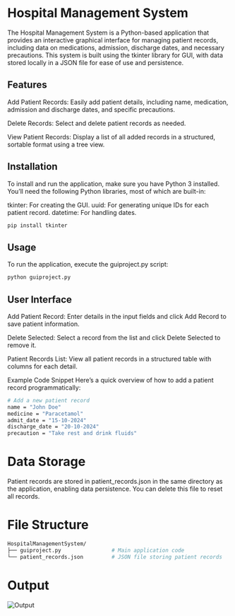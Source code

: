 # Hospital Management System

The Hospital Management System is a Python-based application that provides an interactive graphical interface for managing patient records, including data on medications, admission, discharge dates, and necessary precautions. This system is built using the tkinter library for GUI, with data stored locally in a JSON file for ease of use and persistence.

## Features

Add Patient Records: Easily add patient details, including name, medication, admission and discharge dates, and specific precautions.

Delete Records: Select and delete patient records as needed.

View Patient Records: Display a list of all added records in a structured, sortable format using a tree view.

## Installation

To install and run the application, make sure you have Python 3 installed. You’ll need the following Python libraries, most of which are built-in:

tkinter: For creating the GUI.
uuid: For generating unique IDs for each patient record.
datetime: For handling dates.

```bash
pip install tkinter
```

## Usage
To run the application, execute the guiproject.py script:
```python
python guiproject.py
```

## User Interface

Add Patient Record: Enter details in the input fields and click Add Record to save patient information.

Delete Selected: Select a record from the list and click Delete Selected to remove it.

Patient Records List: View all patient records in a structured table with columns for each detail.

Example Code Snippet
Here’s a quick overview of how to add a patient record programmatically:
```bash
# Add a new patient record
name = "John Doe"
medicine = "Paracetamol"
admit_date = "15-10-2024"
discharge_date = "20-10-2024"
precaution = "Take rest and drink fluids"
```
# Data Storage
Patient records are stored in patient_records.json in the same directory as the application, enabling data persistence. You can delete this file to reset all records.
# File Structure
```bash
HospitalManagementSystem/
├── guiproject.py                # Main application code
└── patient_records.json         # JSON file storing patient records
```
# Output

![Output](https://github.com/user-attachments/assets/c75f9c59-d923-4252-bfaa-403975a671ba)
